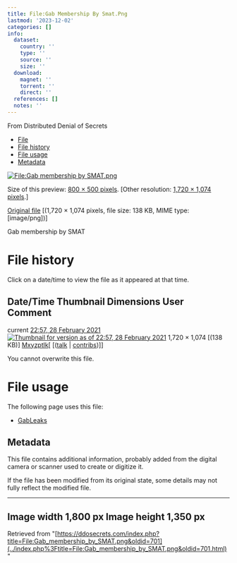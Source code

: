 ```yaml
---
title: File:Gab Membership By Smat.Png
lastmod: '2023-12-02'
categories: []
info:
  dataset:
    country: ''
    type: ''
    source: ''
    size: ''
  download:
    magnet: ''
    torrent: ''
    direct: ''
  references: []
  notes: ''
---
```




From Distributed Denial of Secrets

- [File](./File:Gab_membership_by_SMAT.png.html#file)
- [File history](./File:Gab_membership_by_SMAT.png.html#filehistory)
- [File usage](./File:Gab_membership_by_SMAT.png.html#filelinks)
- [Metadata](./File:Gab_membership_by_SMAT.png.html#metadata)

[![File:Gab membership by
SMAT.png](../images/thumb/0/04/Gab_membership_by_SMAT.png/800px-Gab_membership_by_SMAT.png%3F20210228225742)](../images/0/04/Gab_membership_by_SMAT.png)

Size of this preview: [800 × 500
pixels](../images/thumb/0/04/Gab_membership_by_SMAT.png/800px-Gab_membership_by_SMAT.png).
[Other resolution: [1,720 × 1,074
pixels](../images/0/04/Gab_membership_by_SMAT.png).]

[Original
file](../images/0/04/Gab_membership_by_SMAT.png "Gab membership by SMAT.png")
‎[(1,720 × 1,074 pixels, file size: 138 KB, MIME type:
[image/png])]

Gab membership by SMAT

# File history

Click on a date/time to view the file as it appeared at that time.

Date/Time Thumbnail Dimensions User Comment
---
current [22:57, 28 February 2021](../images/0/04/Gab_membership_by_SMAT.png) [![Thumbnail for version as of 22:57, 28 February 2021](../images/thumb/0/04/Gab_membership_by_SMAT.png/120px-Gab_membership_by_SMAT.png%3F20210228225742)](../images/0/04/Gab_membership_by_SMAT.png) 1,720 × 1,074 [(138 KB)] [Mxyzptlk](../index.php%3Ftitle=User:Mxyzptlk&action=edit&redlink=1.html "User:Mxyzptlk (page does not exist)")[ [([talk](../index.php%3Ftitle=User_talk:Mxyzptlk&action=edit&redlink=1.html "User talk:Mxyzptlk (page does not exist)") | [contribs](./Special:Contributions/Mxyzptlk.html "Special:Contributions/Mxyzptlk"))]]

You cannot overwrite this file.

# File usage

The following page uses this file:

- [GabLeaks](GabLeaks.html "GabLeaks")

## Metadata

This file contains additional information, probably added from the
digital camera or scanner used to create or digitize it.

If the file has been modified from its original state, some details may
not fully reflect the modified file.

---
Image width 1,800 px
Image height 1,350 px
---

Retrieved from
"[https://ddosecrets.com/index.php?title=File:Gab_membership_by_SMAT.png&oldid=701](../index.php%3Ftitle=File:Gab_membership_by_SMAT.png&oldid=701.html)"

